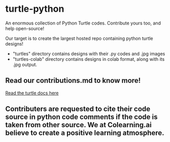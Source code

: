 # turtle-python
An enormous collection of Python Turtle codes. Contribute yours too, and help open-source!

Our target is to create the largest hosted repo containing python turtle designs!

- "turtles" directory contains designs with their .py codes and .jpg images
- "turtles-colab" directory contains designs in colab format, along with its .jpg output.

## Read our contributions.md to know more!

[Read the turtle docs here](https://docs.python.org/3/library/turtle.html#module-turtle)

## Contributers are requested to cite their code source in python code comments if the code is taken from other source. We at Colearning.ai believe to create a positive learning atmosphere.

